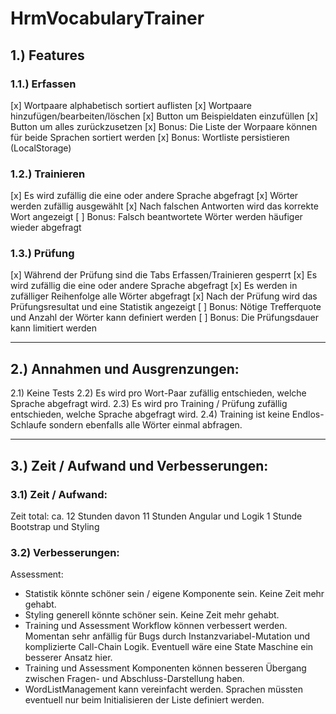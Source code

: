 # HrmVocabularyTrainer

## 1.) Features

### 1.1.) Erfassen

[x] Wortpaare alphabetisch sortiert auflisten
[x] Wortpaare hinzufügen/bearbeiten/löschen
[x] Button um Beispieldaten einzufüllen
[x] Button um alles zurückzusetzen
[x] Bonus: Die Liste der Worpaare können für beide Sprachen sortiert werden
[x] Bonus: Wortliste persistieren (LocalStorage)

### 1.2.) Trainieren

[x] Es wird zufällig die eine oder andere Sprache abgefragt
[x] Wörter werden zufällig ausgewählt
[x] Nach falschen Antworten wird das korrekte Wort angezeigt
[ ] Bonus: Falsch beantwortete Wörter werden häufiger wieder abgefragt

### 1.3.) Prüfung

[x] Während der Prüfung sind die Tabs Erfassen/Trainieren gesperrt
[x] Es wird zufällig die eine oder andere Sprache abgefragt
[x] Es werden in zufälliger Reihenfolge alle Wörter abgefragt
[x] Nach der Prüfung wird das Prüfungsresultat und eine Statistik angezeigt
[ ] Bonus: Nötige Trefferquote und Anzahl der Wörter kann definiert werden
[ ] Bonus: Die Prüfungsdauer kann limitiert werden

---

## 2.) Annahmen und Ausgrenzungen:

2.1) Keine Tests
2.2) Es wird pro Wort-Paar zufällig entschieden, welche Sprache abgefragt wird.
2.3) Es wird pro Training / Prüfung zufällig entschieden, welche Sprache abgefragt wird.
2.4) Training ist keine Endlos-Schlaufe sondern ebenfalls alle Wörter einmal abfragen.

---

## 3.) Zeit / Aufwand und Verbesserungen:

### 3.1) Zeit / Aufwand:

Zeit total: ca. 12 Stunden
davon
11 Stunden Angular und Logik
1 Stunde Bootstrap und Styling

### 3.2) Verbesserungen:

Assessment:

- Statistik könnte schöner sein / eigene Komponente sein. Keine Zeit mehr gehabt.
- Styling generell könnte schöner sein. Keine Zeit mehr gehabt.
- Training und Assessment Workflow können verbessert werden. Momentan sehr anfällig für Bugs durch Instanzvariabel-Mutation und komplizierte Call-Chain Logik. Eventuell wäre eine State Maschine ein besserer Ansatz hier.
- Training und Assessment Komponenten können besseren Übergang zwischen Fragen- und Abschluss-Darstellung haben.
- WordListManagement kann vereinfacht werden. Sprachen müssten eventuell nur beim Initialisieren der Liste definiert werden.
